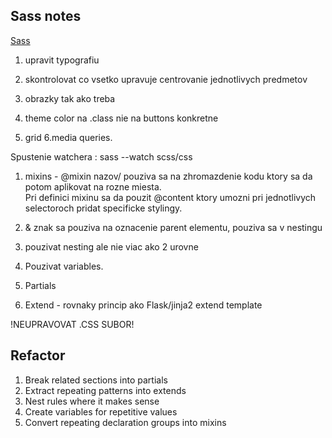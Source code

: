 ## Sass notes
[Sass](http://sass-lang.com/guide) </br>

1. upravit typografiu
2. skontrolovat co vsetko upravuje centrovanie jednotlivych predmetov
4. obrazky tak ako treba

3. theme color na .class nie na buttons konkretne
5. grid 
6.media queries.





Spustenie watchera : sass --watch scss/css

1. mixins - @mixin nazov/ pouziva sa na zhromazdenie kodu ktory sa da potom aplikovat na rozne miesta. </br>
Pri definici mixinu sa da pouzit @content ktory umozni pri jednotlivych selectoroch pridat specificke stylingy.

2. & znak sa pouziva na oznacenie parent elementu, pouziva sa v nestingu

3. pouzivat nesting ale nie viac ako 2 urovne

4. Pouzivat variables.

5. Partials

6. Extend - rovnaky princip ako Flask/jinja2 extend template

!NEUPRAVOVAT .CSS SUBOR!


## Refactor
1. Break related sections into partials
2. Extract repeating patterns into extends
3. Nest rules where it makes sense
4. Create variables for repetitive values
5. Convert repeating declaration groups into mixins


